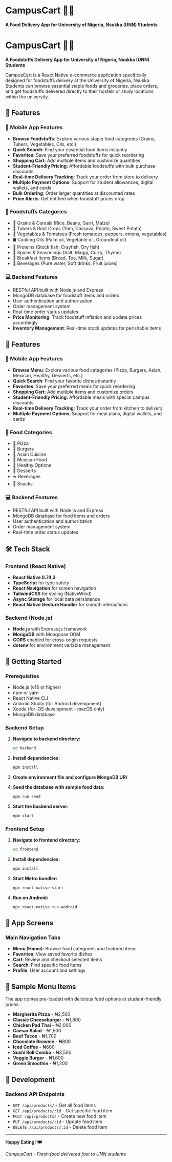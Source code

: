# CampusCart 🍕📱

**A Food Delivery App for University of Nigeria, Nsukka (UNN) Students**

# CampusCart 🛒📱

**A Foodstuffs Delivery App for University of Nigeria, Nsukka (UNN) Students**

CampusCart is a React Native e-commerce application specifically designed for foodstuffs delivery at the University of Nigeria, Nsukka. Students can browse essential staple foods and groceries, place orders, and get foodstuffs delivered directly to their hostels or study locations within the university.

## 🚀 Features

### 📱 Mobile App Features
- **Browse Foodstuffs**: Explore various staple food categories (Grains, Tubers, Vegetables, Oils, etc.)
- **Quick Search**: Find your essential food items instantly
- **Favorites**: Save your preferred foodstuffs for quick reordering
- **Shopping Cart**: Add multiple items and customize quantities
- **Student-Friendly Pricing**: Affordable foodstuffs with bulk purchase discounts
- **Real-time Delivery Tracking**: Track your order from store to delivery
- **Multiple Payment Options**: Support for student allowances, digital wallets, and cards
- **Bulk Ordering**: Order larger quantities at discounted rates
- **Price Alerts**: Get notified when foodstuff prices drop

### 🛒 Foodstuffs Categories
- 🌾 Grains & Cereals (Rice, Beans, Garri, Maize)
- 🍠 Tubers & Root Crops (Yam, Cassava, Potato, Sweet Potato)
- 🥬 Vegetables & Tomatoes (Fresh tomatoes, peppers, onions, vegetables)
- 🛢️ Cooking Oils (Palm oil, Vegetable oil, Groundnut oil)
- 🥫 Proteins (Stock fish, Crayfish, Dry fish)
- 🧂 Spices & Seasonings (Salt, Maggi, Curry, Thyme)
- 🍞 Breakfast Items (Bread, Tea, Milk, Sugar)
- 🥤 Beverages (Pure water, Soft drinks, Fruit juices)

### 💻 Backend Features
- RESTful API built with Node.js and Express
- MongoDB database for foodstuff items and orders
- User authentication and authorization
- Order management system
- Real-time order status updates
- **Price Monitoring**: Track foodstuff inflation and update prices accordingly
- **Inventory Management**: Real-time stock updates for perishable items

## 🚀 Features

### 📱 Mobile App Features
- **Browse Menu**: Explore various food categories (Pizza, Burgers, Asian, Mexican, Healthy, Desserts, etc.)
- **Quick Search**: Find your favorite dishes instantly
- **Favorites**: Save your preferred meals for quick reordering
- **Shopping Cart**: Add multiple items and customize orders
- **Student-Friendly Pricing**: Affordable meals with special campus discounts
- **Real-time Delivery Tracking**: Track your order from kitchen to delivery
- **Multiple Payment Options**: Support for meal plans, digital wallets, and cards

### 🍜 Food Categories
- 🍕 Pizza
- 🍔 Burgers  
- 🍜 Asian Cuisine
- 🌮 Mexican Food
- 🥗 Healthy Options
- 🍰 Desserts
- ☕ Beverages
- 🍿 Snacks

### 💻 Backend Features
- RESTful API built with Node.js and Express
- MongoDB database for food items and orders
- User authentication and authorization
- Order management system
- Real-time order status updates

## 🛠️ Tech Stack

### Frontend (React Native)
- **React Native 0.74.3**
- **TypeScript** for type safety
- **React Navigation** for screen navigation
- **TailwindCSS** for styling (NativeWind)
- **Async Storage** for local data persistence
- **React Native Gesture Handler** for smooth interactions

### Backend (Node.js)
- **Node.js** with Express.js framework
- **MongoDB** with Mongoose ODM
- **CORS** enabled for cross-origin requests
- **dotenv** for environment variable management

## 🚀 Getting Started

### Prerequisites
- Node.js (v16 or higher)
- npm or yarn
- React Native CLI
- Android Studio (for Android development)
- Xcode (for iOS development - macOS only)
- MongoDB database

### Backend Setup

1. **Navigate to backend directory:**
   ```bash
   cd backend
   ```

2. **Install dependencies:**
   ```bash
   npm install
   ```

3. **Create environment file and configure MongoDB URI**

4. **Seed the database with sample food data:**
   ```bash
   npm run seed
   ```

5. **Start the backend server:**
   ```bash
   npm start
   ```

### Frontend Setup

1. **Navigate to frontend directory:**
   ```bash
   cd frontend
   ```

2. **Install dependencies:**
   ```bash
   npm install
   ```

3. **Start Metro bundler:**
   ```bash
   npx react-native start
   ```

4. **Run on Android:**
   ```bash
   npx react-native run-android
   ```

## 📱 App Screens

### Main Navigation Tabs
- **Menu (Home)**: Browse food categories and featured items
- **Favorites**: View saved favorite dishes
- **Cart**: Review and checkout selected items
- **Search**: Find specific food items
- **Profile**: User account and settings

## 🍔 Sample Menu Items

The app comes pre-loaded with delicious food options at student-friendly prices:

- **Margherita Pizza** - ₦2,500
- **Classic Cheeseburger** - ₦1,800  
- **Chicken Pad Thai** - ₦2,000
- **Caesar Salad** - ₦1,500
- **Beef Tacos** - ₦1,700
- **Chocolate Brownie** - ₦800
- **Iced Coffee** - ₦600
- **Sushi Roll Combo** - ₦3,500
- **Veggie Burger** - ₦1,600
- **Green Smoothie** - ₦1,200

## 🔧 Development

### Backend API Endpoints
- `GET /api/products/` - Get all food items
- `GET /api/products/:id` - Get specific food item
- `POST /api/products/` - Create new food item
- `PUT /api/products/:id` - Update food item
- `DELETE /api/products/:id` - Delete food item

---

**Happy Eating! 🍽️**

*CampusCart - Fresh food delivered fast to UNN students*
